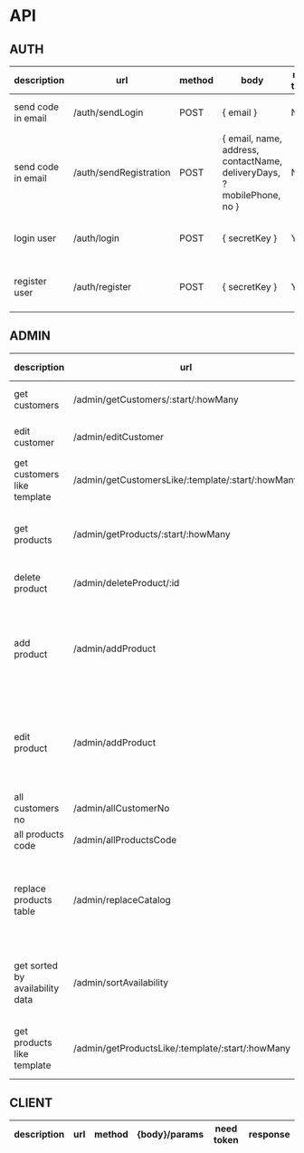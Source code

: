 # API

## AUTH

description | url | method | body | need token | response
----|----|--------|-------------|------------|-------
send code in email | /auth/sendLogin | POST | { email } | NO | { token }/{message : "error"}
send code in email | /auth/sendRegistration | POST | { email, name, address, contactName, deliveryDays, ?mobilePhone, no } | NO | { token }/{message : "error"}
login user | /auth/login | POST | { secretKey } | YES | { token, status }/{message : "error"}
register user | /auth/register | POST | { secretKey } | YES | { token, status }/{message : "error"}

## ADMIN

description | url | method | body | need token | response
----|----|--------|-------------|------------|-------
get customers | /admin/getCustomers/:start/:howMany | GET | ----- | YES | {size, data: [{ no, name, address, deliveryDays }]}/{message : "error"}
edit customer | /admin/editCustomer | PUT | {id, no, deliveryDays} | YES | {message: "ok"}/{message : "error"}
get customers like template | /admin/getCustomersLike/:template/:start/:howMany | GET | ----- | YES | {size, data: [{ no, name, address, deliveryDays }]}/{message : "error"}
get products | /admin/getProducts/:start/:howMany | GET | ----- | YES | {size, data: [{id, code, name, units: [{unit, price}], availability}]}/{message : "error"}
delete product | /admin/deleteProduct/:id | DELETE | ----- | YES | {message: "ok"}/{message : "error"}
add product | /admin/addProduct | POST | {code, name, units: [{unit, price}], availability, exclusive: ["no"], replacement: ["code"]} | YES | {id}/{message : "error"}
edit product | /admin/addProduct | PUT | {id, code, name, units: [{unit, price}], availability, exclusive: ["no"], replacement: ["code"]} | YES | {message: "ok"}/{message : "error"}
all customers no | /admin/allCustomerNo | GET | ----- | YES | ["no"]/{message : "error"}
all products code | /admin/allProductsCode | GET | ----- | YES | ["code"]/{message : "error"}
replace products table | /admin/replaceCatalog | POST | [{code, name, units: [{unit, price}], availability, exclusive: ["no"], replacement: ["code"]}] | YES | {message: "ok"}/{message : "error"}
get sorted by availability data | /admin/sortAvailability | POST | {start, howMany, inStock:{inStock, outOfStock, discontinued}} | YES | {size, data: [{id, code, name, units: [{unit, price}], availability}]}/{message : "error"}
get products like template | /admin/getProductsLike/:template/:start/:howMany | GET | ----- | YES | {size, data: [{id, code, name, units: [{unit, price}], availability}]}/{message : "error"}

## CLIENT

description | url | method | {body}/params | need token | response
----|----|--------|-------------|------------|-------

